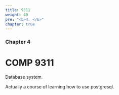 ```yaml
---
title: 9311
weight: 40
pre: "<b>4. </b>"
chapter: true
---
```


### Chapter 4

# COMP 9311

Database system.

Actually a course of learning how to use postgresql.
